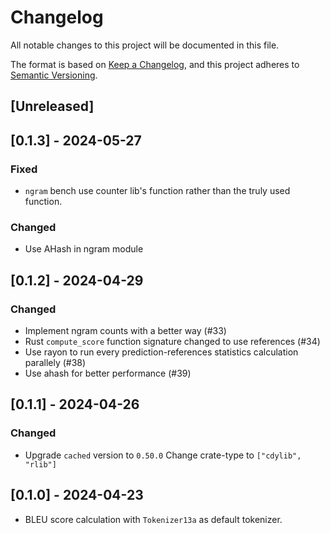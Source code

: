# Changelog

All notable changes to this project will be documented in this file.

The format is based on [Keep a Changelog](https://keepachangelog.com/en/1.1.0/),
and this project adheres to [Semantic Versioning](https://semver.org/spec/v2.0.0.html).

## [Unreleased]

## [0.1.3] - 2024-05-27

### Fixed
- `ngram` bench use counter lib's function rather than the truly used function.

### Changed
- Use AHash in ngram module

## [0.1.2] - 2024-04-29


### Changed
- Implement ngram counts with a better way (#33)
- Rust `compute_score` function signature changed to use references (#34)
- Use rayon to run every prediction-references statistics calculation parallely (#38)
- Use ahash for better performance (#39)


## [0.1.1] - 2024-04-26
### Changed
- Upgrade `cached` version to `0.50.0`
Change crate-type to `["cdylib", "rlib"]`

## [0.1.0] - 2024-04-23
- BLEU score calculation with `Tokenizer13a` as default tokenizer.